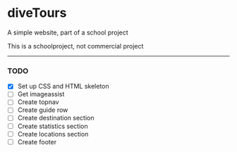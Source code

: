 # diveTours
A simple website, part of a school project

This is a schoolproject, not  commercial project 


--- 

### TODO
- [x] Set up CSS and HTML skeleton
- [ ] Get imageassist
- [ ] Create topnav
- [ ] Create guide row
- [ ] Create destination section
- [ ] Create statistics section
- [ ] Create locations section
- [ ] Create footer